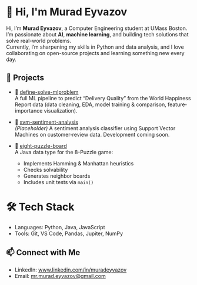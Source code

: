 # 👋 Hi, I'm Murad Eyvazov

Hi, I’m **Murad Eyvazov**, a Computer Engineering student at UMass Boston.  
I’m passionate about **AI**, **machine learning**, and building tech solutions that solve real-world problems.  
Currently, I’m sharpening my skills in Python and data analysis, and I love collaborating on open-source projects and learning something new every day.

## 💼 Projects

- 🤖 [define-solve-mlproblem]( https://github.com/MuradEyvazovv/My-Cornell-Portfolio )  
  A full ML pipeline to predict “Delivery Quality” from the World Happiness Report data (data cleaning, EDA, model training & comparison, feature‐importance visualization).

- 🤖 [svm-sentiment-analysis](https://github.com/murateyvazov/svm-sentiment-analysis)  
  *(Placeholder)* A sentiment analysis classifier using Support Vector Machines on customer‐review data. Development coming soon.

- 🎲 [eight-puzzle-board]( https://github.com/MuradEyvazovv/Eight-Puzzle-Board )  
  A Java data type for the 8-Puzzle game:  
  - Implements Hamming & Manhattan heuristics  
  - Checks solvability  
  - Generates neighbor boards  
  - Includes unit tests via `main()`  

# 🛠️ Tech Stack
- Languages: Python, Java, JavaScript
- Tools: Git, VS Code, Pandas, Jupiter, NumPy

## 📫 Connect with Me
- LinkedIn: www.linkedin.com/in/muradeyvazov
- Email: mr.murad.eyvazov@gmail.com

